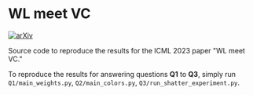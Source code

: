 # WL meet VC

[![arXiv](https://img.shields.io/badge/arXiv-2302.04181-b31b1b.svg)](https://arxiv.org/abs/2301.11039)

Source code to reproduce the results for the ICML 2023 paper "WL meet VC."

To reproduce the results for answering questions **Q1** to **Q3**, simply run `Q1/main_weights.py`, `Q2/main_colors.py`, `Q3/run_shatter_experiment.py`.
